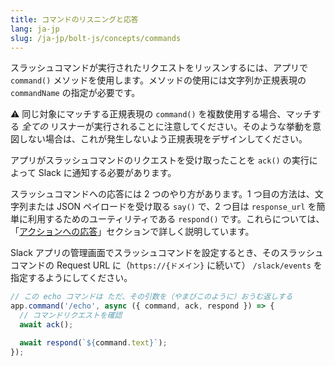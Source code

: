 ```yaml
---
title: コマンドのリスニングと応答
lang: ja-jp
slug: /ja-jp/bolt-js/concepts/commands
---
```


スラッシュコマンドが実行されたリクエストをリッスンするには、アプリで `command()` メソッドを使用します。メソッドの使用には文字列か正規表現の `commandName` の指定が必要です。

⚠️ 同じ対象にマッチする正規表現の `command()` を複数使用する場合、マッチする _全ての_ リスナーが実行されることに注意してください。そのような挙動を意図しない場合は、これが発生しないよう正規表現をデザインしてください。

アプリがスラッシュコマンドのリクエストを受け取ったことを `ack()` の実行によって Slack に通知する必要があります。

スラッシュコマンドへの応答には 2 つのやり方があります。1 つ目の方法は、文字列または JSON ペイロードを受け取る `say()` で、2 つ目は `response_url` を簡単に利用するためのユーティリティである `respond()` です。これらについては、「[アクションへの応答](/bolt-js/concepts/actions)」セクションで詳しく説明しています。

Slack アプリの管理画面でスラッシュコマンドを設定するとき、そのスラッシュコマンドの Request URL に（`https://{ドメイン}` に続いて） `/slack/events` を指定するようにしてください。

```javascript
// この echo コマンドは ただ、その引数を（やまびこのように）おうむ返しする
app.command('/echo', async ({ command, ack, respond }) => {
  // コマンドリクエストを確認
  await ack();

  await respond(`${command.text}`);
});
```